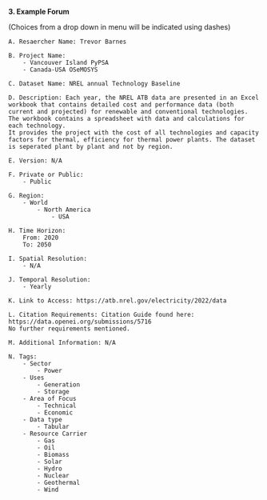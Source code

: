 **3. Example Forum**

(Choices from a drop down in menu will be indicated using dashes)

	A. Resaercher Name: Trevor Barnes

	B. Project Name:
		- Vancouver Island PyPSA
		- Canada-USA OSeMOSYS

	C. Dataset Name: NREL annual Technology Baseline

	D. Description: Each year, the NREL ATB data are presented in an Excel workbook that contains detailed cost and performance data (both current and projected) for renewable and conventional technologies. The workbook contains a spreadsheet with data and calculations for each technology.
	It provides the project with the cost of all technologies and capacity factors for thermal, efficiency for thermal power plants. The dataset is seperated plant by plant and not by region.

	E. Version: N/A

	F. Private or Public:
		- Public

	G. Region:
		- World
			- North America
				- USA

	H. Time Horizon:
		From: 2020
		To: 2050

	I. Spatial Resolution:
		- N/A

	J. Temporal Resolution:
		- Yearly

	K. Link to Access: https://atb.nrel.gov/electricity/2022/data

	L. Citation Requirements: Citation Guide found here: https://data.openei.org/submissions/5716
	No further requirements mentioned.

	M. Additional Information: N/A

	N. Tags:
		- Sector
			- Power
		- Uses
			- Generation
			- Storage
		- Area of Focus
			- Technical
			- Economic
		- Data type
			- Tabular
		- Resource Carrier
			- Gas
			- Oil
			- Biomass
			- Solar
			- Hydro
			- Nuclear
			- Geothermal
			- Wind